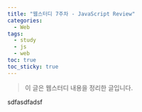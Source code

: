 ```yaml
---
title: "웹스터디 7주차 - JavaScript Review"
categories:
  - Web
tags:
  - study
  - js
  - web
toc: true
toc_sticky: true
---
```


> 이 글은 웹스터디 내용을 정리한 글입니다.

sdfasdfadsf